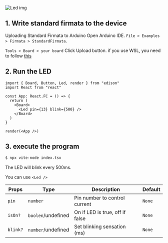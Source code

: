 ![Led img](/img/Led.svg)

## 1. Write standard firmata to the device
Uploading Standard Firmata to Arduino
Open Arduino IDE.
`File > Examples > Firmata > StandardFirmata`.

`Tools > Board > your board`
Click Upload button. if you use WSL, you need to follow [this](/docs/Getting%20Started/How%20to%20WSL.md)


## 2. Run the LED

```tsx title="index.tsx"
import { Board, Button, Led, render } from "edison"
import React from "react"

const App: React.FC = () => {
  return (
    <Board>
      <Led pin={13} blink={500} />
    </Board>
  )
}

render(<App />)
```


## 3. execute the program
```bash
$ npx vite-node index.tsx 
```

The LED will blink every 500ms.

You can use `<Led />`

| Props | Type   | Description      | Default |
|-----------|--------|------------------|---------|
| `pin`      | `number`  | Pin number to control current     | `None` |
| `isOn?`      | `boolen`/undefined  | On if LED is true, off if false   | `None` |
| `blink?`      | `number`/undefined  | Set blinking sensation (ms)     | `None` |

